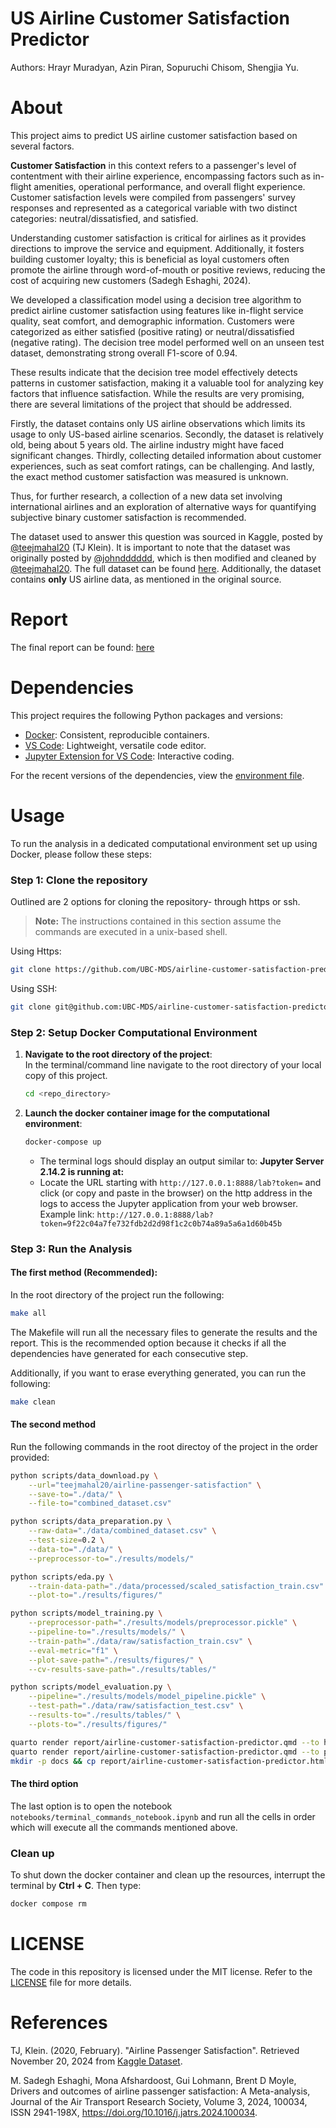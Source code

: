 # US Airline Customer Satisfaction Predictor
Authors: Hrayr Muradyan, Azin Piran, Sopuruchi Chisom, Shengjia Yu.

# About

This project aims to predict US airline customer satisfaction based on several factors.

**Customer Satisfaction** in this context refers to a passenger's level of contentment with their airline experience, encompassing factors such as in-flight amenities, operational performance, and overall flight experience. Customer satisfaction levels were compiled from passengers' survey responses and represented as a categorical variable with two distinct categories: neutral/dissatisfied, and satisfied.

Understanding customer satisfaction is critical for airlines as it provides directions to improve the service and equipment. Additionally, it fosters building customer loyalty; this is beneficial as loyal customers often promote the airline through word-of-mouth or positive reviews, reducing the cost of acquiring new customers (Sadegh Eshaghi, 2024).  

We developed a classification model using a decision tree algorithm to predict airline customer satisfaction using features like in-flight service quality, seat comfort, and demographic information. Customers were categorized as either satisfied (positive rating) or neutral/dissatisfied (negative rating). The decision tree model performed well on an unseen test dataset, demonstrating strong overall F1-score of 0.94.

These results indicate that the decision tree model effectively detects patterns in customer satisfaction, making it a valuable tool for analyzing key factors that influence satisfaction. While the results are very promising, there are several limitations of the project that should be addressed. 

Firstly, the dataset contains only US airline observations which limits its usage to only US-based airline scenarios. Secondly, the dataset is relatively old, being about 5 years old. The airline industry might have faced significant changes. Thirdly, collecting detailed information about customer experiences, such as seat comfort ratings, can be challenging. And lastly, the exact method customer satisfaction was measured is unknown.

Thus, for further research, a collection of a new data set involving international airlines and an exploration of alternative ways
for quantifying subjective binary customer satisfaction is recommended.

The dataset used to answer this question was sourced in Kaggle, posted by [@teejmahal20](https://www.kaggle.com/teejmahal20) (TJ Klein). 
It is important to note that the dataset was originally posted by [@johndddddd](https://www.kaggle.com/datasets/johndddddd/customer-satisfaction), 
which is then modified and cleaned by [@teejmahal20](https://www.kaggle.com/teejmahal20). 
The full dataset can be found [here](https://www.kaggle.com/datasets/teejmahal20/airline-passenger-satisfaction). 
Additionally, the dataset contains **only** US airline data, as mentioned in the original source.

# Report

The final report can be found: [here](https://ubc-mds.github.io/airline-customer-satisfaction-predictor/docs/airline_passenger_satisfaction_predictor.html)


# Dependencies
This project requires the following Python packages and versions:

- [Docker](https://www.docker.com/): Consistent, reproducible containers.
- [VS Code](https://code.visualstudio.com/download): Lightweight, versatile code editor.
- [Jupyter Extension for VS Code](https://marketplace.visualstudio.com/items?itemName=ms-toolsai.jupyter): Interactive coding.

For the recent versions of the dependencies, view the [environment file](https://github.com/UBC-MDS/airline-customer-satisfaction-predictor/blob/main/dsci522_environment.yml).

# Usage

To run the analysis in a dedicated computational environment set up using Docker, please follow these steps:

### Step 1: Clone the repository
Outlined are 2 options for cloning the repository- through https or ssh.

> **Note:** The instructions contained in this section assume the commands are executed in a unix-based shell.

Using Https:
```bash
git clone https://github.com/UBC-MDS/airline-customer-satisfaction-predictor.git
```

Using SSH:
```bash
git clone git@github.com:UBC-MDS/airline-customer-satisfaction-predictor.git
```

### Step 2: Setup Docker Computational Environment

1. **Navigate to the root directory of the project**: 
    <br/>In the terminal/command line navigate to the root directory of your local copy of this project.
    ```bash
    cd <repo_directory>
    ```

2. **Launch the docker container image for the computational environment**:

    ```bash
    docker-compose up
    ```
    - The terminal logs should display an output similar to: **Jupyter Server 2.14.2 is running at:**
    - Locate the URL starting with `http://127.0.0.1:8888/lab?token=` and click (or copy and paste in the browser) on the http address in the logs to access the Jupyter application from your web browser.
    <br/>Example link: `http://127.0.0.1:8888/lab?token=9f22c04a7fe732fdb2d2d98f1c2c0b74a89a5a6a1d60b45b`
    

### Step 3: Run the Analysis

#### The first method (**Recommended**):

In the root directory of the project run the following:

```bash
make all
```

The Makefile will run all the necessary files to generate the results and the report.
This is the recommended option because it checks if all the dependencies have generated for each consecutive step.

Additionally, if you want to erase everything generated, you can run the following:
```bash
make clean
```

#### The second method

Run the following commands in the root directoy of the project in the order provided:

```bash
python scripts/data_download.py \
    --url="teejmahal20/airline-passenger-satisfaction" \
    --save-to="./data/" \
    --file-to="combined_dataset.csv"

python scripts/data_preparation.py \
    --raw-data="./data/combined_dataset.csv" \
    --test-size=0.2 \
    --data-to="./data/" \
    --preprocessor-to="./results/models/"

python scripts/eda.py \
    --train-data-path="./data/processed/scaled_satisfaction_train.csv" \
    --plot-to="./results/figures/"

python scripts/model_training.py \
    --preprocessor-path="./results/models/preprocessor.pickle" \
    --pipeline-to="./results/models/" \
    --train-path="./data/raw/satisfaction_train.csv" \
    --eval-metric="f1" \
    --plot-save-path="./results/figures/" \
    --cv-results-save-path="./results/tables/"

python scripts/model_evaluation.py \
    --pipeline="./results/models/model_pipeline.pickle" \
    --test-path="./data/raw/satisfaction_test.csv" \
    --results-to="./results/tables/" \
    --plots-to="./results/figures/"

quarto render report/airline-customer-satisfaction-predictor.qmd --to html
quarto render report/airline-customer-satisfaction-predictor.qmd --to pdf
mkdir -p docs && cp report/airline-customer-satisfaction-predictor.html docs/airline_passenger_satisfaction_predictor.html
```

#### The third option 

The last option is to open the notebook `notebooks/terminal_commands_notebook.ipynb` and run all the cells in order which will execute all the commands mentioned above.

### Clean up
To shut down the docker container and clean up the resources, interrupt the terminal by **Ctrl + C**. Then type:
```bash
docker compose rm
```

# LICENSE

The code in this repository is licensed under the MIT license. Refer to the [LICENSE](LICENSE) file for more details.

# References

TJ, Klein. (2020, February). "Airline Passenger Satisfaction". Retrieved November 20, 2024 from [Kaggle Dataset](https://www.kaggle.com/datasets/teejmahal20/airline-passenger-satisfaction/data).

M. Sadegh Eshaghi, Mona Afshardoost, Gui Lohmann, Brent D Moyle, Drivers and outcomes of airline passenger satisfaction: A Meta-analysis, Journal of the Air Transport Research Society, Volume 3, 2024, 100034, ISSN 2941-198X, https://doi.org/10.1016/j.jatrs.2024.100034.